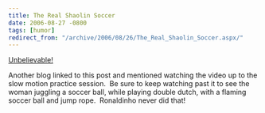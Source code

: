 ```yaml
---
title: The Real Shaolin Soccer
date: 2006-08-27 -0800
tags: [humor]
redirect_from: "/archive/2006/08/26/The_Real_Shaolin_Soccer.aspx/"
---
```


[Unbelievable!](http://video.google.com/videoplay?docid=6050883803862208942&q=soccer+skill)

Another blog linked to this post and mentioned watching the video up to
the slow motion practice session.  Be sure to keep watching past it to
see the woman juggling a soccer ball, while playing double dutch, with a
flaming soccer ball and jump rope.  Ronaldinho never did that!

